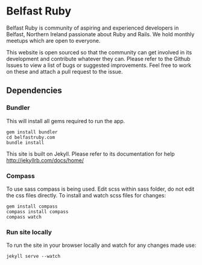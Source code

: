 # Belfast Ruby

Belfast Ruby is community of aspiring and experienced developers in Belfast, Northern Ireland passionate about Ruby and Rails.
We hold monthly meetups which are open to everyone.

This website is open sourced so that the community can get involved in its development and contribute whatever they can. Please refer to the Github Issues to view a list of bugs or suggested improvements. Feel free to work on these and attach a pull request to the issue.

## Dependencies

### Bundler

This will install all gems required to run the app.

    gem install bundler
    cd belfastruby.com
    bundle install

This site is built on Jekyll. Please refer to its documentation for help http://jekyllrb.com/docs/home/


### Compass

To use sass compass is being used. Edit scss within sass folder, do not edit the css files directly. To install and watch scss files for changes:

    gem install compass
    compass install compass
    compass watch


### Run site locally

To run the site in your browser locally and watch for any changes made use:

    jekyll serve --watch



